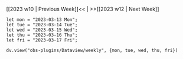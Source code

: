 [[2023 w10 | Previous Week]]<< | >>[[2023 w12 | Next Week]]

```dataviewjs
let mon = "2023-03-13 Mon";
let tue = "2023-03-14 Tue";
let wed = "2023-03-15 Wed";
let thu = "2023-03-16 Thu";
let fri = "2023-03-17 Fri";

dv.view("obs-plugins/Dataview/weekly", {mon, tue, wed, thu, fri})
```